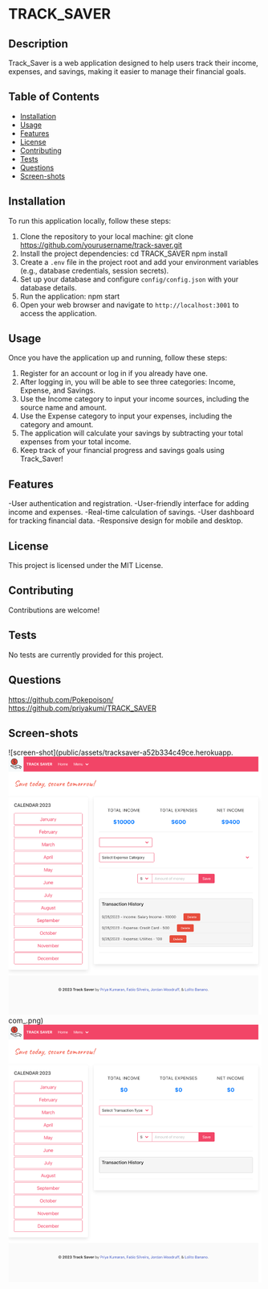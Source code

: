 
# TRACK_SAVER
## Description
Track_Saver is a web application designed to help users track their income, expenses, and savings, making it easier to manage their financial goals.
## Table of Contents
- [Installation](#installation)
- [Usage](#usage)
- [Features](#features)
- [License](#license)
- [Contributing](#contributing)
- [Tests](#tests)
- [Questions](#questions)
- [Screen-shots](#screen-shots)
## Installation
To run this application locally, follow these steps:
1. Clone the repository to your local machine:
    git clone https://github.com/yourusername/track-saver.git
2. Install the project dependencies:
    cd TRACK_SAVER
    npm install
3. Create a `.env` file in the project root and add your environment variables (e.g., database credentials, session secrets).
4. Set up your database and configure `config/config.json` with your database details.
5. Run the application:
    npm start
6. Open your web browser and navigate to `http://localhost:3001` to access the application.
## Usage
Once you have the application up and running, follow these steps:
1. Register for an account or log in if you already have one.
2. After logging in, you will be able to see three categories: Income, Expense, and Savings.
3. Use the Income category to input your income sources, including the source name and amount.
4. Use the Expense category to input your expenses, including the category and amount.
5. The application will calculate your savings by subtracting your total expenses from your total income.
6. Keep track of your financial progress and savings goals using Track_Saver!
## Features
-User authentication and registration.
-User-friendly interface for adding income and expenses.
-Real-time calculation of savings.
-User dashboard for tracking financial data.
-Responsive design for mobile and desktop.
## License
This project is licensed under the MIT License.
## Contributing
Contributions are welcome!
## Tests
No tests are currently provided for this project.

## Questions      
https://github.com/Pokepoison/
https://github.com/priyakumi/TRACK_SAVER

## Screen-shots
![screen-shot](public/assets/tracksaver-a52b334c49ce.herokuapp.
![screen-shot](<public/assets/tracksaver-a52b334c49ce.herokuapp.com_dashboard (1).png>)com_.png)
![Screen-shot](public/assets/tracksaver-a52b334c49ce.herokuapp.com_dashboard.png)
